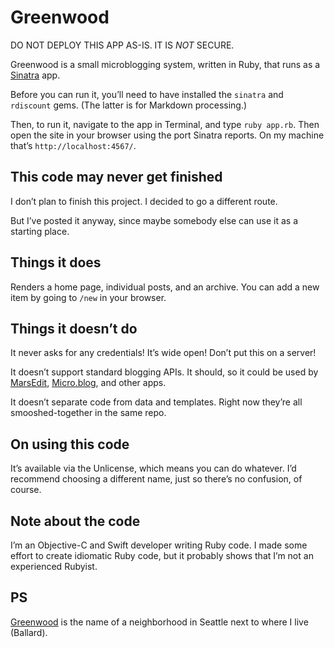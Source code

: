 # Greenwood

DO NOT DEPLOY THIS APP AS-IS. IT IS *NOT* SECURE.

Greenwood is a small microblogging system, written in Ruby, that runs as a [Sinatra](http://sinatrarb.com/) app.

Before you can run it, you’ll need to have installed the `sinatra` and `rdiscount` gems. (The latter is for Markdown processing.)

Then, to run it, navigate to the app in Terminal, and type `ruby app.rb`. Then open the site in your browser using the port Sinatra reports. On my machine that’s `http://localhost:4567/`.

## This code may never get finished

I don’t plan to finish this project. I decided to go a different route.

But I’ve posted it anyway, since maybe somebody else can use it as a starting place.

## Things it does

Renders a home page, individual posts, and an archive. You can add a new item by going to `/new` in your browser.

## Things it doesn’t do

It never asks for any credentials! It’s wide open! Don’t put this on a server!

It doesn’t support standard blogging APIs. It should, so it could be used by [MarsEdit](https://red-sweater.com/marsedit/), [Micro.blog](https://micro.blog/), and other apps.

It doesn’t separate code from data and templates. Right now they’re all smooshed-together in the same repo.

## On using this code

It’s available via the Unlicense, which means you can do whatever. I’d recommend choosing a different name, just so there’s no confusion, of course.

## Note about the code

I’m an Objective-C and Swift developer writing Ruby code. I made some effort to create idiomatic Ruby code, but it probably shows that I’m not an experienced Rubyist.

## PS

[Greenwood](https://en.wikipedia.org/wiki/Greenwood,_Seattle) is the name of a neighborhood in Seattle next to where I live (Ballard).